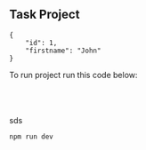 ## Task Project

```
{
    "id": 1,
    "firstname": "John"
}
```

To run project run this code below:  
  
  <br>
  <br>
  <br>
  <a>sds<a>


```
npm run dev
```